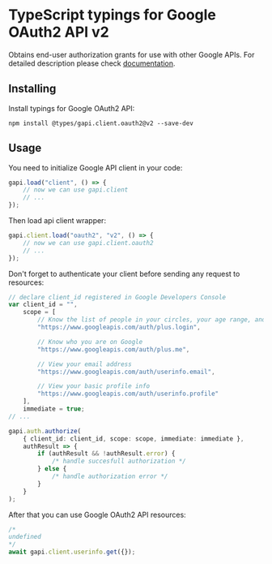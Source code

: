 # TypeScript typings for Google OAuth2 API v2

Obtains end-user authorization grants for use with other Google APIs. For
detailed description please check
[documentation](https://developers.google.com/accounts/docs/OAuth2).

## Installing

Install typings for Google OAuth2 API:

```
npm install @types/gapi.client.oauth2@v2 --save-dev
```

## Usage

You need to initialize Google API client in your code:

```typescript
gapi.load("client", () => {
    // now we can use gapi.client
    // ...
});
```

Then load api client wrapper:

```typescript
gapi.client.load("oauth2", "v2", () => {
    // now we can use gapi.client.oauth2
    // ...
});
```

Don't forget to authenticate your client before sending any request to
resources:

```typescript
// declare client_id registered in Google Developers Console
var client_id = "",
    scope = [
        // Know the list of people in your circles, your age range, and language
        "https://www.googleapis.com/auth/plus.login",

        // Know who you are on Google
        "https://www.googleapis.com/auth/plus.me",

        // View your email address
        "https://www.googleapis.com/auth/userinfo.email",

        // View your basic profile info
        "https://www.googleapis.com/auth/userinfo.profile"
    ],
    immediate = true;
// ...

gapi.auth.authorize(
    { client_id: client_id, scope: scope, immediate: immediate },
    authResult => {
        if (authResult && !authResult.error) {
            /* handle succesfull authorization */
        } else {
            /* handle authorization error */
        }
    }
);
```

After that you can use Google OAuth2 API resources:

```typescript
/* 
undefined  
*/
await gapi.client.userinfo.get({});
```
